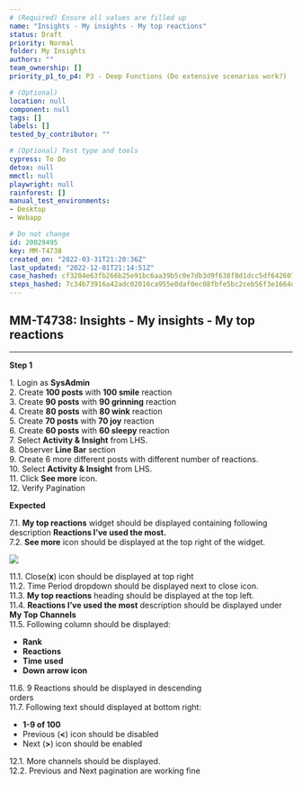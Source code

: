 ```yaml
---
# (Required) Ensure all values are filled up
name: "Insights - My insights - My top reactions"
status: Draft
priority: Normal
folder: My Insights
authors: ""
team_ownership: []
priority_p1_to_p4: P3 - Deep Functions (Do extensive scenarios work?)

# (Optional)
location: null
component: null
tags: []
labels: []
tested_by_contributor: ""

# (Optional) Test type and tools
cypress: To Do
detox: null
mmctl: null
playwright: null
rainforest: []
manual_test_environments: 
- Desktop
- Webapp

# Do not change
id: 20029495
key: MM-T4738
created_on: "2022-03-31T21:20:36Z"
last_updated: "2022-12-01T21:14:51Z"
case_hashed: cf3284e63fb266b25e91bc6aa39b5c0e7db3d9f638f8d1dcc5df64260779b07a7a2dfafc6285eaea5c87095928f5d733
steps_hashed: 7c34b73916a42adc02016ca955e0daf0ec08fbfe5bc2ceb56f3e1664de5834fc71206d0e04b16f6e4c1b2083a18612af
---
```


<!-- (Auto-generated) Based on frontmatter's "key" and "name" -->

## MM-T4738: Insights - My insights - My top reactions

---

**Step 1**

1\. Login as **SysAdmin**\
2\. Create **100 posts** with **100 smile** reaction\
3\. Create **90 posts** with **90 grinning** reaction\
4\. Create **80 posts** with **80 wink** reaction\
5\. Create **70 posts** with **70 joy** reaction\
6\. Create **60 posts** with **60 sleepy** reaction\
7\. Select **Activity & Insight** from LHS.\
8\. Observer **Line Bar** section\
9\. Create 6 more different posts with different number of reactions.\
10\. Select **Activity & Insight** from LHS.\
11\. Click **See more** icon.\
12\. Verify Pagination

**Expected**

7.1. **My top reactions** widget should be displayed containing following description **Reactions I’ve used the most.**\
7.2. **See more** icon should be displayed at the top right of the widget.

![](https://cloudfront.tm4j.smartbear.com/tenant/ad722c15-e2a6-3788-82f3-92f99221f446/project/10302/embedded-f3277290f945470c4add5d21ef3dc7ca7b74388fc7152bfb6b99ae58c66a95a8-1649180487141-1649180487141.png)

11.1. Close(**x**) icon should be displayed at top right\
11.2. Time Period dropdown should be displayed next to close icon.\
11.3. **My top reactions** heading should be displayed at the top left.\
11.4. **Reactions I’ve used the most** description should be displayed under **My Top Channels**\
11.5. Following column should be displayed:

- **Rank**
- **Reactions**
- **Time** **used**
- **Down arrow icon**

11.6. 9 Reactions should be displayed in descending\
orders\
11.7. Following text should displayed at bottom right:

- **1-9 of 100**
- Previous (**<**) icon should be disabled
- Next (**>**) icon should be enabled

12.1. More channels should be displayed.\
12.2. Previous and Next pagination are working fine
